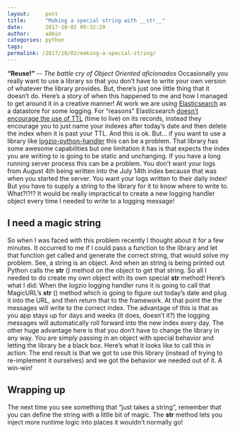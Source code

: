 ```yaml
---
layout:     post
title:      "Making a special string with __str__"
date:       2017-10-02 09:32:29
author:     admin
categories: python
tags:  
permalink: /2017/10/02/making-a-special-string/
---
```

**“Reuse!”** \-- _The battle cry of Object Oriented_ _aficionados_ Occasionally you really want to use a library so that you don’t have to write your own version of whatever the library provides. But, there’s just one little thing that it doesn’t do. Here’s a story of when this happened to me and how I managed to get around it in a creative manner! At work we are using [Elasticsearch](https://www.elastic.co/) as a datastore for some logging. For “reasons” Elasticsearch [doesn’t encourage the use of TTL](https://www.elastic.co/guide/en/shield/current/limitations.html#_document_expiration__ttl) (time to live) on its records, instead they encourage you to just name your indexes after today’s date and then delete the index when it is past your TTL. And this is ok. But... if you want to use a library like [logzio-python-handler](https://github.com/logzio/logzio-python-handler) this can be a problem. That library has some awesome capabilities but one limitation it has is that expects the index you are writing to is going to be static and unchanging. If you have a long running server process this can be a problem. You don’t want your logs from August 4th being written into the July 14th index because that was when you started the server. You want your logs written to their daily index! But you have to supply a string to the library for it to know where to write to. What?!?!? It would be really impractical to create a new logging handler object every time I needed to write to a logging message! 

## I need a magic string

So when I was faced with this problem recently I thought about it for a few minutes. It occurred to me if I could pass a function to the library and let that function get called and generate the correct string, that would solve my problem. See, a string is an object. And when an string is being printed out Python calls the **str** () method on the object to get that string. So all I needed to do create my own object with its own special **str** method! Here’s what I did:  When the logzio logging handler runs it is going to call that MagicURL’s **str** () method which is going to figure out today’s date and plug it into the URL, and then return that to the framework. At that point the the messages will write to the correct index. The advantage of this is that as you app stays up for days and weeks (it does, doesn’t it?) the logging messages will automatically roll forward into the new index every day. The other huge advantage here is that you don’t have to change the library in any way. You are simply passing in an object with special behavior and letting the library be a black box. Here’s what it looks like to call this in action:  The end result is that we got to use this library (instead of trying to re-implement it ourselves) and we got the behavior we needed out of it. A win-win! 

## Wrapping up

The next time you see something that “just takes a string”, remember that you can define the string with a little bit of magic. The **str** method lets you inject more runtime logic into places it wouldn't normally go!
